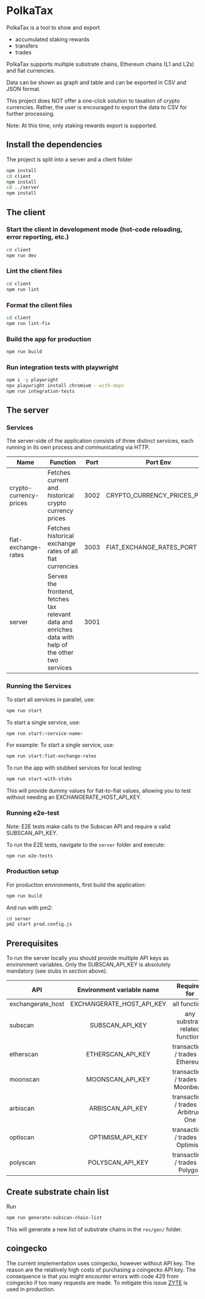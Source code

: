 # PolkaTax

PolkaTax is a tool to show and export 

- accumulated staking rewards 
- transfers 
- trades

PolkaTax supports multiple substrate chains, Ethereum chains (L1 and L2s) and fiat currencies.

Data can be shown as graph and table and can be exported in CSV and JSON format.

This project does NOT offer a one-click solution to taxation of crypto currencies.
Rather, the user is encouraged to export the data to CSV for further processing.

Note: At this time, only staking rewards export is supported.

## Install the dependencies

The project is split into a server and a client folder

```bash
npm install
cd client
npm install
cd ../server
npm install
```

## The client

### Start the client in development mode (hot-code reloading, error reporting, etc.)

```bash
cd client
npm run dev
```

### Lint the client files

```bash
cd client
npm run lint
```

### Format the client files

```bash
cd client
npm run lint-fix
```

### Build the app for production

```bash
npm run build
```

### Run integration tests with playwright

```bash
npm i -g playwright
npx playwright install chromium --with-deps
npm run integration-tests
```

## The server

### Services

The server-side of the application consists of three distinct services, each running in its own process and communicating via HTTP.

| Name                     | Function                                                                                      | Port | Port Env                         |
|--------------------------|-----------------------------------------------------------------------------------------------|------|----------------------------------|
| crypto-currency-prices   | Fetches current and historical crypto currency prices                                         | 3002 | CRYPTO_CURRENCY_PRICES_PORT     |
| fiat-exchange-rates      | Fetches historical exchange rates of all fiat currencies                                      | 3003 | FIAT_EXCHANGE_RATES_PORT        |
| server                   | Serves the frontend, fetches tax relevant data and enriches data with help of the other two services | 3001 |                                  |

### Running the Services

To start all services in parallel, use:
```bash
npm run start
```

To start a single service, use:
```bash
npm run start:<service-name>
```

For example:
To start a single service, use:
```bash
npm run start:fiat-exchange-rates 
```

To run the app with stubbed services for local testing:
```bash
npm run start-with-stubs
```
This will provide dummy values for fiat-to-fiat values, allowing you to test without needing an EXCHANGERATE_HOST_API_KEY.

### Running e2e-test

Note: E2E tests make calls to the Subscan API and require a valid SUBSCAN_API_KEY.

To run the E2E tests, navigate to the `server` folder and execute:
```bash
npm run e2e-tests
```

### Production setup

For production environments, first build the application:
```bash
npm run build
```

And run with pm2:
```bash
cd server
pm2 start prod.config.js
```

## Prerequisites
To run the server locally you should provide multiple API keys as environment variables.
Only the SUBSCAN_API_KEY is absolutely mandatory (see stubs in section above). 

| API   |      Environment variable name      |  Required for |
|----------|:-------------:|:-------------:|
| exchangerate_host | EXCHANGERATE_HOST_API_KEY | all functions |
| subscan |  SUBSCAN_API_KEY | any substrate related functions |
| etherscan |    ETHERSCAN_API_KEY   | transactions / trades on Ethereum |
| moonscan | MOONSCAN_API_KEY |  transactions / trades on Moonbeam |
| arbiscan | ARBISCAN_API_KEY |  transactions / trades on Arbitrum One |
| optiscan | OPTIMISM_API_KEY |  transactions / trades on Optimism |
| polyscan | POLYSCAN_API_KEY |  transactions / trades on Polygon |


## Create substrate chain list

Run 
```bash
npm run generate-subscan-chain-list
```
This will generate a new list of substrate chains in the `res/gen/` folder.

## coingecko

The current implementation uses coingecko, however without API key.
The reason are the relatively high costs of purchasing a coingecko API key.
The consequence is that you might encounter errors with code 429 from coingecko if too many requests are made. To mitigate this issue [ZYTE](https://www.zyte.com/) is used in production.
